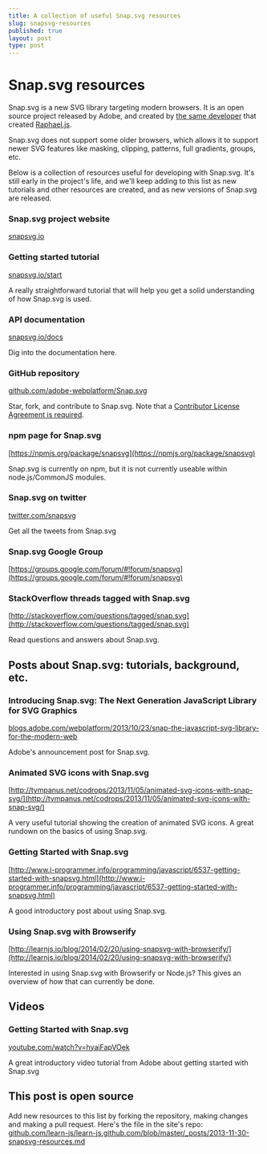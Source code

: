 ```yaml
---
title: A collection of useful Snap.svg resources
slug: snapsvg-resources
published: true
layout: post
type: post
---
```


# Snap.svg resources
Snap.svg is a new SVG library targeting modern browsers. It is an open source project released by Adobe, and created by [the same developer](https://github.com/DmitryBaranovskiy) that created [Raphael.js](https://github.com/DmitryBaranovskiy/raphael).

Snap.svg does not support some older browsers, which allows it to support newer SVG features like masking, clipping, patterns, full gradients, groups, etc.

Below is a collection of resources useful for developing with Snap.svg. It's still early in the project's life, and we'll keep adding to this list as new tutorials and other resources are created, and as new versions of Snap.svg are released.

### Snap.svg project website
[snapsvg.io](http://snapsvg.io)

### Getting started tutorial
[snapsvg.io/start](http://snapsvg.io/start/)

A really straightforward tutorial that will help you get a solid understanding of how Snap.svg is used.

### API documentation
[snapsvg.io/docs](http://snapsvg.io/docs/)

Dig into the documentation here.

### GitHub repository
[github.com/adobe-webplatform/Snap.svg](https://github.com/adobe-webplatform/Snap.svg)

Star, fork, and contribute to Snap.svg. Note that a [Contributor License Agreement is required](http://snapsvg.io/contributions/).

### npm page for Snap.svg
[https://npmjs.org/package/snapsvg](https://npmjs.org/package/snapsvg)

Snap.svg is currently on npm, but it is not currently useable within node.js/CommonJS modules.

### Snap.svg on twitter
[twitter.com/snapsvg](https://twitter.com/snapsvg)

Get all the tweets from Snap.svg

### Snap.svg Google Group
[https://groups.google.com/forum/#!forum/snapsvg](https://groups.google.com/forum/#!forum/snapsvg)

### StackOverflow threads tagged with Snap.svg
[http://stackoverflow.com/questions/tagged/snap.svg](http://stackoverflow.com/questions/tagged/snap.svg)

Read questions and answers about Snap.svg.


## Posts about Snap.svg: tutorials, background, etc.

### Introducing Snap.svg: The Next Generation JavaScript Library for SVG Graphics
[blogs.adobe.com/webplatform/2013/10/23/snap-the-javascript-svg-library-for-the-modern-web](http://blogs.adobe.com/webplatform/2013/10/23/snap-the-javascript-svg-library-for-the-modern-web)

Adobe's announcement post for Snap.svg.

### Animated SVG icons with Snap.svg
[http://tympanus.net/codrops/2013/11/05/animated-svg-icons-with-snap-svg/](http://tympanus.net/codrops/2013/11/05/animated-svg-icons-with-snap-svg/)

A very useful tutorial showing the creation of animated SVG icons. A great rundown on the basics of using Snap.svg.

### Getting Started with Snap.svg
[http://www.i-programmer.info/programming/javascript/6537-getting-started-with-snapsvg.html](http://www.i-programmer.info/programming/javascript/6537-getting-started-with-snapsvg.html)

A good introductory post about using Snap.svg.

### Using Snap.svg with Browserify

[http://learnjs.io/blog/2014/02/20/using-snapsvg-with-browserify/](http://learnjs.io/blog/2014/02/20/using-snapsvg-with-browserify/)

Interested in using Snap.svg with Browserify or Node.js? This gives an overview of how that can currently be done.

## Videos

### Getting Started with Snap.svg
[youtube.com/watch?v=hyaiFapVOek](http://www.youtube.com/watch?v=hyaiFapVOek)

A great introductory video tutorial from Adobe about getting started with Snap.svg


## This post is open source
Add new resources to this list by forking the repository, making changes and making a pull request. Here's the file in the site's repo: [github.com/learn-js/learn-js.github.com/blob/master/_posts/2013-11-30-snapsvg-resources.md](https://github.com/learn-js/learn-js.github.com/blob/master/_posts/2013-11-30-snapsvg-resources.md)


